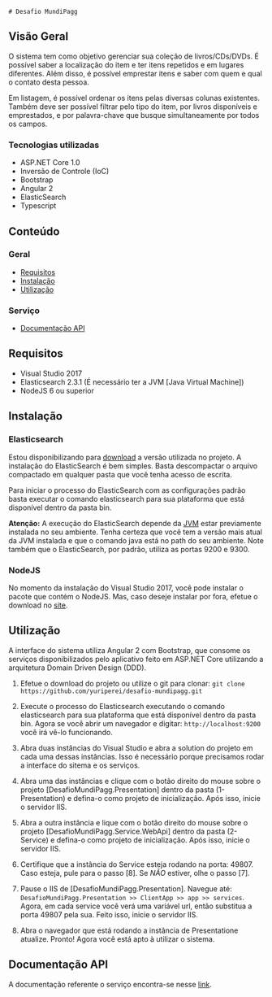 	# Desafio MundiPagg

## Visão Geral

O sistema tem como objetivo gerenciar sua coleção de livros/CDs/DVDs. É possível saber a localização do item e ter itens repetidos e em lugares diferentes. Além disso, é possível emprestar itens e saber com quem e qual o contato desta pessoa.

Em listagem, é possível ordenar os itens pelas diversas colunas existentes. Também deve ser possível filtrar pelo tipo do item, por livros disponíveis e emprestados, e por palavra-chave que busque simultaneamente por todos os campos.

  ### Tecnologias utilizadas
  
  * ASP.NET Core 1.0
  * Inversão de Controle (IoC)
  * Bootstrap
  * Angular 2
  * ElasticSearch
  * Typescript
  
## Conteúdo

### Geral

* [Requisitos](#requisitos)
* [Instalação](#instalação)
* [Utilização](#utilização)

### Serviço

* [Documentação API](#documentação-api)

## Requisitos

- Visual Studio 2017
- Elasticsearch 2.3.1 (É necessário ter a JVM [Java Virtual Machine])
- NodeJS 6 ou superior

## Instalação

### Elasticsearch

Estou disponibilizando para [download](https://s3.amazonaws.com/caelum-online-public/elasticsearch/downloads/elasticsearch-2.3.1.zip) a versão utilizada no projeto. A instalação do ElasticSearch é bem simples. Basta descompactar o arquivo compactado em qualquer pasta que você tenha acesso de escrita. 

Para iniciar o processo do ElasticSearch com as configurações padrão basta executar o comando elasticsearch para sua plataforma que está disponível dentro da pasta bin.

**Atenção:** A execução do ElasticSearch depende da [JVM](http://www.oracle.com/technetwork/pt/java/javase/downloads/jre8-downloads-2133155.html)  estar previamente instalada no seu ambiente. Tenha certeza que você tem a versão mais atual da JVM instalada e que o comando java está no path do seu ambiente. Note também que o ElasticSearch, por padrão, utiliza as portas 9200 e 9300.

### NodeJS

No momento da instalação do Visual Studio 2017, você pode instalar o pacote que contém o NodeJS. Mas, caso deseje instalar por fora, efetue o download no [site](https://nodejs.org/en/download/).

## Utilização

A interface do sistema utiliza Angular 2 com Bootstrap, que consome os serviços disponibilizados pelo aplicativo feito em ASP.NET Core utilizando a arquitetura Domain Driven Design (DDD).

1. Efetue o download do projeto ou utilize o git para clonar: `git clone https://github.com/yuriperei/desafio-mundipagg.git`

2. Execute o processo do Elasticsearch executando o comando elasticsearch para sua plataforma que está disponível dentro da pasta bin. Agora se você abrir um navegador e digitar: `http://localhost:9200` você irá vê-lo funcionando.

3. Abra duas instâncias do Visual Studio e abra a solution do projeto em cada uma dessas instâncias. Isso é necessário porque precisamos rodar a interface do sitema e os serviços. 

4. Abra uma das instâncias e clique com o botão direito do mouse sobre o projeto [DesafioMundiPagg.Presentation] dentro da pasta (1-Presentation) e defina-o como projeto de inicialização. Após isso, inicie o servidor IIS.

5. Abra a outra instância e lique com o botão direito do mouse sobre o projeto [DesafioMundiPagg.Service.WebApi] dentro da pasta (2-Service) e defina-o como projeto de inicialização. Após isso, inicie o servidor IIS.

6. Certifique que a instância do Service esteja rodando na porta: 49807. Caso esteja, pule para o passo [8]. Se *NÃO* estiver, olhe o passo [7]. 
    
7. Pause o IIS de [DesafioMundiPagg.Presentation]. Navegue até: `DesafioMundiPagg.Presentation >> ClientApp >> app >> services`. Agora, em cada service você verá uma variável url, então substitua a porta 49807 pela sua. Feito isso, inicie o servidor IIS.

8. Abra o navegador que está rodando a instância de Presentatione atualize. Pronto! Agora você está apto à utilizar o sistema.

## Documentação API

A documentação referente o serviço encontra-se nesse [link](https://github.com/yuriperei/desafio-mundipagg/blob/master/DOCAPI.apiry).

